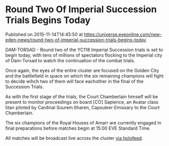 # Round Two Of Imperial Succession Trials Begins Today
Published on 2015-11-14T14:45:50 at https://universe.eveonline.com/new-eden-news/round-two-of-imperial-succession-trials-begins-today

DAM-TORSAD - Round two of the YC118 Imperial Succession trials is set to begin today, with tens of millions of spectators flocking to the Imperial city of Dam-Torsad to watch the continuation of the combat trials.

Once again, the eyes of the entire cluster are focused on the Golden City and the battlefield in space on which the six remaining champions will fight to decide wihch two of them will face eachother in the final of the Succession Trials.

As with the first stage of the trials, the Court Chamberlain himself will be present to monitor proceedings on board [CO] Sapience, an Avatar class titan piloted by Cardinal Sourem Itharen, Capsuleer Emissary to the Court Chamberlain.

The six champions of the Royal Houses of Amarr are currently engaged in final preparations before matches begin at 15:00 EVE Standard Time.

All matches will be broadcast live across the cluster [via holofeed](https://www.twitch.tv/ccp).
